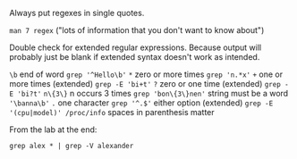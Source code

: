 Always put regexes in single quotes.

`man 7 regex` ("lots of information that you don't want to know about")

Double check for extended regular expressions. Because output will probably
just be blank if extended syntax doesn't work as intended.

`\b` end of word `grep '^Hello\b'`
`*` zero or more times `grep 'n.*x'`
`+` one or more times (extended) `grep -E 'bi+t'`
`?` zero or one time (extended) `grep -E 'bi?t'`
`n\{3\}` n occurs 3 times  `grep 'bon\{3\}nen'`
string must be a word  `'\banna\b'`
`.` one character `grep '^.$'`
either option (extended) `grep -E '(cpu|model)' /proc/info` spaces in
parenthesis matter

From the lab at the end:

	grep alex * | grep -V alexander

